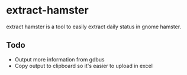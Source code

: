 # extract-hamster

extract hamster is a tool to easily extract daily status in gnome hamster.

## Todo

- Output more information from gdbus
- Copy output to clipboard so it's easier to upload in excel
